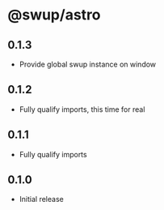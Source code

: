 # @swup/astro

## 0.1.3

- Provide global swup instance on window

## 0.1.2

- Fully qualify imports, this time for real

## 0.1.1

- Fully qualify imports

## 0.1.0

- Initial release
